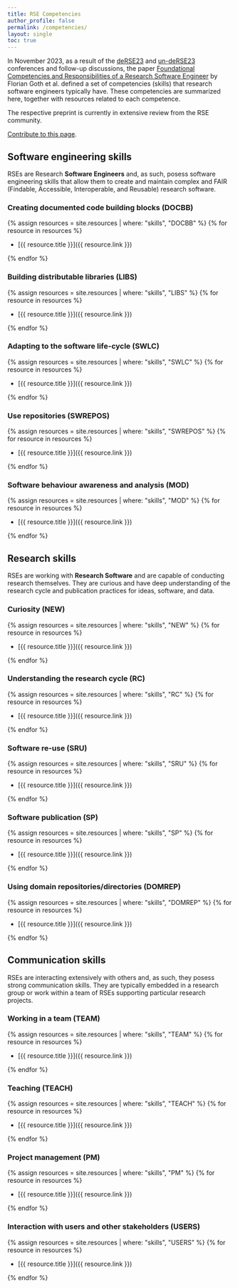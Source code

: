 ```yaml
---
title: RSE Competencies
author_profile: false
permalink: /competencies/
layout: single
toc: true
---
```


In November 2023, as a result of the [deRSE23](https://de-rse23.sciencesconf.org/) and [un-deRSE23](https://un-derse23.sciencesconf.org/) conferences and follow-up discussions, the paper [Foundational Competencies and Responsibilities of a Research Software Engineer](https://arxiv.org/abs/2311.11457) by Florian Goth et al. defined a set of competencies (skills) that research software engineers typically have. These competencies are summarized here, together with resources related to each competence.

The respective preprint is currently in extensive review from the RSE community.

[Contribute to this page](https://github.com/DE-RSE/learn-and-teach/blob/main/_pages/competencies.md).

<!-- To add a new resource: https://github.com/DE-RSE/learn-and-teach/blob/main/CONTRIBUTING.md -->

## Software engineering skills

RSEs are Research **Software Engineers** and, as such, posess software engineering skills
that allow them to create and maintain complex and FAIR (Findable, Accessible, Interoperable, and Reusable) research software.

### Creating documented code building blocks (DOCBB) <a name="DOCBB"></a>

{% assign resources = site.resources | where: "skills", "DOCBB"  %}
{% for resource in resources %}

- [{{ resource.title }}]({{ resource.link }})

{% endfor %}

### Building distributable libraries (LIBS) <a name="LIBS"></a>

{% assign resources = site.resources | where: "skills", "LIBS"  %}
{% for resource in resources %}

- [{{ resource.title }}]({{ resource.link }})

{% endfor %}

### Adapting to the software life-cycle (SWLC) <a name="SWLC"></a>

{% assign resources = site.resources | where: "skills", "SWLC"  %}
{% for resource in resources %}

- [{{ resource.title }}]({{ resource.link }})

{% endfor %}

### Use repositories (SWREPOS) <a name="SWREPOS"></a>

{% assign resources = site.resources | where: "skills", "SWREPOS"  %}
{% for resource in resources %}

- [{{ resource.title }}]({{ resource.link }})

{% endfor %}

### Software behaviour awareness and analysis (MOD) <a name="MOD"></a>

{% assign resources = site.resources | where: "skills", "MOD"  %}
{% for resource in resources %}

- [{{ resource.title }}]({{ resource.link }})

{% endfor %}

## Research skills

RSEs are working with **Research Software** and are capable of conducting research themselves.
They are curious and have deep understanding of the research cycle and publication practices
for ideas, software, and data.

### Curiosity (NEW) <a name="NEW"></a>

{% assign resources = site.resources | where: "skills", "NEW"  %}
{% for resource in resources %}

- [{{ resource.title }}]({{ resource.link }})

{% endfor %}

### Understanding the research cycle (RC) <a name="RC"></a>

{% assign resources = site.resources | where: "skills", "RC"  %}
{% for resource in resources %}

- [{{ resource.title }}]({{ resource.link }})

{% endfor %}

### Software re-use (SRU) <a name="SRU"></a>

{% assign resources = site.resources | where: "skills", "SRU"  %}
{% for resource in resources %}

- [{{ resource.title }}]({{ resource.link }})

{% endfor %}

### Software publication (SP) <a name="SP"></a>

{% assign resources = site.resources | where: "skills", "SP"  %}
{% for resource in resources %}

- [{{ resource.title }}]({{ resource.link }})

{% endfor %}

### Using domain repositories/directories (DOMREP) <a name="DOMREP"></a>

{% assign resources = site.resources | where: "skills", "DOMREP"  %}
{% for resource in resources %}

- [{{ resource.title }}]({{ resource.link }})

{% endfor %}

## Communication skills

RSEs are interacting extensively with others and, as such, they posess strong
communication skills. They are typically embedded in a research group or work
within a team of RSEs supporting particular research projects.

### Working in a team (TEAM) <a name="TEAM"></a>

{% assign resources = site.resources | where: "skills", "TEAM"  %}
{% for resource in resources %}

- [{{ resource.title }}]({{ resource.link }})

{% endfor %}

### Teaching (TEACH) <a name="TEACH"></a>

{% assign resources = site.resources | where: "skills", "TEACH"  %}
{% for resource in resources %}

- [{{ resource.title }}]({{ resource.link }})

{% endfor %}

### Project management (PM) <a name="PM"></a>

{% assign resources = site.resources | where: "skills", "PM"  %}
{% for resource in resources %}

- [{{ resource.title }}]({{ resource.link }})

{% endfor %}

### Interaction with users and other stakeholders (USERS) <a name="USERS"></a>

{% assign resources = site.resources | where: "skills", "USERS"  %}
{% for resource in resources %}

- [{{ resource.title }}]({{ resource.link }})

{% endfor %}
